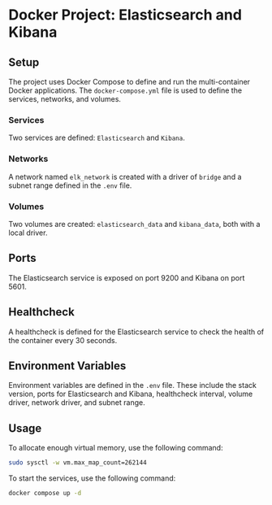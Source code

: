 # Docker Project: Elasticsearch and Kibana

## Setup

The project uses Docker Compose to define and run the multi-container Docker applications. The `docker-compose.yml` file is used to define the services, networks, and volumes.

### Services

Two services are defined: `Elasticsearch` and `Kibana`.

### Networks

A network named `elk_network` is created with a driver of `bridge` and a subnet range defined in the `.env` file.

### Volumes

Two volumes are created: `elasticsearch_data` and `kibana_data`, both with a local driver.

## Ports

The Elasticsearch service is exposed on port 9200 and Kibana on port 5601.

## Healthcheck

A healthcheck is defined for the Elasticsearch service to check the health of the container every 30 seconds.

## Environment Variables

Environment variables are defined in the `.env` file. These include the stack version, ports for Elasticsearch and Kibana, healthcheck interval, volume driver, network driver, and subnet range.

## Usage

To allocate enough virtual memory, use the following command:
```bash
sudo sysctl -w vm.max_map_count=262144
```

To start the services, use the following command:
```bash
docker compose up -d
```
